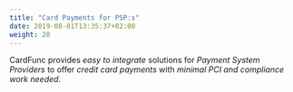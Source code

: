 ```yaml
---
title: "Card Payments for PSP:s"
date: 2019-08-01T13:35:37+02:00
weight: 20
---
```

CardFunc provides _easy to integrate_ solutions for _Payment System Providers_ to offer _credit card payments_ with _minimal PCI and compliance work needed_.
<!-- more -->
